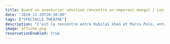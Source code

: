 ```yaml
---
title: Quand un aventurier vénitien rencontre un empereur mongol / Les Arts singuliers
date: "2024-11-29T20:30:00"
tags: ["SPECTACLE THÉÂTRE"]
description: "C'est la rencontre entre Kubilaï khan et Marco Polo, entre l'orient et l'occident ; et aussi le récit de villes imaginaires et 'invisibles'. Le tout en musique et coloré par deux serviteurs dans un style comedia d'el arte."
image: affiche.png
reservationEnabled: true
---
```

